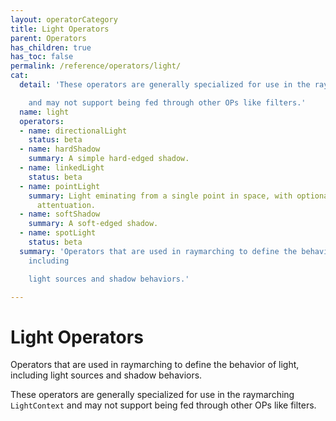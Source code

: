 ```yaml
---
layout: operatorCategory
title: Light Operators
parent: Operators
has_children: true
has_toc: false
permalink: /reference/operators/light/
cat:
  detail: 'These operators are generally specialized for use in the raymarching `LightContext`

    and may not support being fed through other OPs like filters.'
  name: light
  operators:
  - name: directionalLight
    status: beta
  - name: hardShadow
    summary: A simple hard-edged shadow.
  - name: linkedLight
    status: beta
  - name: pointLight
    summary: Light eminating from a single point in space, with optional distance
      attentuation.
  - name: softShadow
    summary: A soft-edged shadow.
  - name: spotLight
    status: beta
  summary: 'Operators that are used in raymarching to define the behavior of light,
    including

    light sources and shadow behaviors.'

---
```


# Light Operators

Operators that are used in raymarching to define the behavior of light, including
light sources and shadow behaviors.

These operators are generally specialized for use in the raymarching `LightContext`
and may not support being fed through other OPs like filters.

